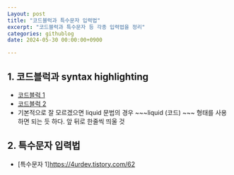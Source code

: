 ```yaml
---
Layout: post 
title: "코드블럭과 특수문자 입력법" 
excerpt: "코드블럭과 특수문자 등 각종 입력법을 정리" 
categories: githublog
date: 2024-05-30 00:00:00+0900

---
```


## 1. 코드블럭과 syntax highlighting

* [코드블럭 1](https://hhj6212.github.io/blog/2020/08/22/Jekyll-highlight-codeblock.html)
* [코드블럭 2](https://gist.github.com/roachhd/f3233638b9b18d699ada)
* 기본적으로 잘 모르겠으면 liquid 문법의 경우 ~~~liquid (코드) ~~~ 형태를 사용하면 되는 듯 하다. 앞 뒤로 한줄씩 띄울 것

## 2. 특수문자 입력법

* [특수문자 1]https://4urdev.tistory.com/62




